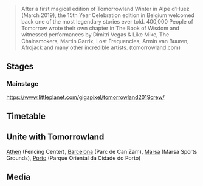 >After a first magical edition of Tomorrowland Winter in Alpe d’Huez (March 2019), the 15th Year Celebration edition in Belgium welcomed back one of the most legendary stories ever told. 400,000 People of Tomorrow wrote their own chapter in The Book of Wisdom and witnessed performances by Dimitri Vegas & Like Mike, The Chainsmokers, Martin Garrix, Lost Frequencies, Armin van Buuren, Afrojack and many other incredible artists.
(tomorrowland.com)


## Stages
### Mainstage
https://www.littleplanet.com/gigapixel/tomorrowland2019crew/

## Timetable

## Unite with Tomorrowland
[Athen](https://dewiki.de/Lexikon/Athen "Athen") (Fencing Center), [Barcelona](https://dewiki.de/Lexikon/Barcelona "Barcelona") (Parc de Can Zam), [Marsa](https://dewiki.de/Lexikon/Marsa "Marsa") (Marsa Sports Grounds), [Porto](https://dewiki.de/Lexikon/Porto "Porto") (Parque Oriental da Cidade do Porto)

## Media
